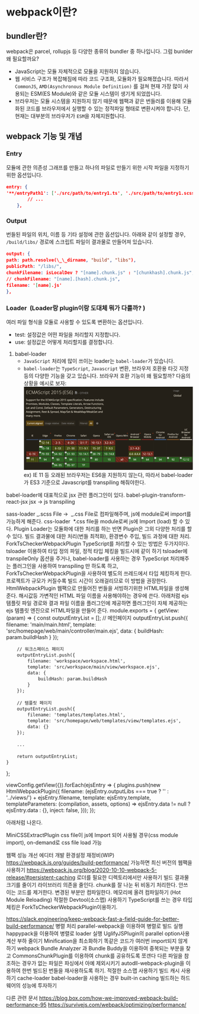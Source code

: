 # webpack이란?

## bundler란?

webpack은 parcel, rollupjs 등 다양한 종류의 bundler 중 하나입니다. 그럼 bunlder 왜 필요할까요?

- JavaScript는 모듈 자체적으로 모듈을 지원하지 않습니다.
- 웹 서비스 구조가 복잡해짐에 따라 코드 구조화, 모듈화가 필요해졌습니다. 따라서 `CommonJS`, `AMD(Asynchronous Module Definition)` 를 걸쳐 현재 가장 많이 사용되는 ESM(ES Module)와 같은 모듈 시스템이 생기게 되었씁니다.
- 브라우저는 모듈 시스템을 지원하지 않기 때문에 웹팩과 같은 번들러를 이용해 모듈화된 코드를 브라우저에서 실행할 수 있는 정적파일 형태로 변환시켜야 합니다. 단, 현재는 대부분의 브라우저가 `ESM`을 자체지원합니다.

## webpack 기능 및 개념

### Entry

모듈에 관한 의존성 그래프를 만들고 하나의 파일로 만들기 위한 시작 파일을 지정하기 위한 옵션입니다.

```json
entry: {
'**/entryPath1': ['./src/path/to/entry1.ts', './src/path/to/entry1.scss'], // 에디터
    	// ...
    },
```

### Output

번들된 파일의 위치, 이름 등 기타 설정에 관한 옵션입니다. 아래와 같이 설정할 경우, `/build/libs/` 경로에 스크립트 파일이 결과물로 만들어져 있습니다.

```json
output: {
path: path.resolve(\_\_dirname, "build", "libs"),
publicPath: "/libs/",
chunkFilename: isLocalDev ? "[name].chunk.js" : "[chunkhash].chunk.js",
// chunkFilename: "[name].[hash].chunk.js",
filename: '[name].js'
},
```

### Loader  (Loader랑 plugin이랑 도대체 뭐가 다를까? )

여러 파일 형식을 모듈로 사용할 수 있도록 변환하는 옵션입니다.

- test: 설정값은 어떤 파일을 처리할지 지정합니다.
- use: 설정값은 어떻게 처리할지를 결정합니다.

1. babel-loader
   - `JavaScript` 처리에 많이 쓰이는 loader는 `babel-loader`가 있습니다.
   - `babel-loader`는 `TypeScript`, `Javascript` 변환, 브라우저 호환용 타깃 지정 등의 다양한 기능을 갖고 있습니다.
     브라우저 호환 기능이 왜 필요할까? 다음의 상황을 예시로 보자:
     ![caniuse](../../../attachments/2021-10-14-21-36-54.png)
     ex) IE 11 등 오래된 브라우저는 ES6을 지원하지 않는다, 따라서 babel-loader가 ES3 기준으로 Javascript를 transpiling 해줘야한다.

babel-loader에 대표적으로 jsx 관련 플러그인이 있다.
babel-plugin-transform-react-jsx
jsx → js transpiling

sass-loader
_.scss File →  _.css File로 컴파일해주며, js에 module로써 import를 가능하게 해준다.
css-loader
 \*.css file을 module로써 js에 Import (load) 할 수 있다.
Plugin
Loader는 모듈화에 대한 처리를 하는 반면 Plugin은 그외 다양한 처리를 할 수 있다.
빌드 결과물에 대한 처리(번들 최적화), 환경변수 주입, 빌드 과정에 대한 처리.
ForkTsCheckerWebpackPlugin
TypeScript를 처리할 수 있는 방법은 두가지이다.
tsloader 이용하여 타입 정의 파일, 정적 타입 체킹을 빌드시에 같이 하기
tsloader에 transpileOnly 옵션을 주거나, babel-loader를 사용하는 경우 TypeScript 처리해주는 플러그인을 사용하여 transpiling 만 하도록 하고, ForkTsCheckerWebpackPlugin을 사용하여 별도의 쓰레드에서 타입 체킹하게 한다.
프로젝트가 규모가 커질수록 빌드 시간이 오래걸리므로 이 방법을 권장한다.
HtmlWebpackPlugin
웹팩으로 만들어진 번들을 서빙하기위한 HTML파일을 생성해준다. 해시값등 가변적인 HTML 파일 이름을 사용해야하는 경우에 쓴다.
아래처럼 ejs 템플릿 파일 경로와 결과 파일 이름을 플러그인에 제공하면 플러그인이 자체 제공하는 ejs 템플릿 엔진으로 HTML파일을 만들어 준다.
module.exports = {
getView: (param) => {
const outputEntryList = [];
// 메인페이지
outputEntryList.push({
filename: 'main/main.html',
template: 'src/homepage/web/main/controller/main.ejs',
data: {
buildHash: param.buildHash
}
});

        // 워크스페이스 페이지
        outputEntryList.push({
            filename: 'workspace/workspace.html',
            template: 'src/workspace/main/view/workspace.ejs',
            data: {
                buildHash: param.buildHash
            }
        });

        // 템플릿 페이지
        outputEntryList.push({
            filename: 'templates/templates.html',
            template: 'src/homepage/web/templates/view/templates.ejs',
            data: {}
        });

    	...

        return outputEntryList;
    }

};

viewConfig.getView({}).forEach(ejsEntry => {
plugins.push(new HtmlWebpackPlugin({
filename: (ejsEntry.outputLibs === true ? '' : '../views/') + ejsEntry.filename,
template: ejsEntry.template,
templateParameters: (compilation, assets, options) => ejsEntry.data != null ? ejsEntry.data : {},
inject: false,
}));
});

아래처럼 나온다.

MiniCSSExtractPlugin
css file이 js에 Import 되어 사용될 경우(css module import), on-demand로 css file load 가능

웹팩 성능 개선
에디터 개발 환경설정 재정비(WIP)
https://webpack.js.org/guides/build-performance/
가능하면 최신 버전의 웹팩을 사용하기
https://webpack.js.org/blog/2020-10-10-webpack-5-release/#persistent-caching
로더를 필요한 디렉토리에서만 사용하기
빌드 결과물 크기를 줄이기
라이브러리 의존을 줄인다.
chunk를 잘 나눈 뒤 비동기 처리한다.
안쓰이는 코드를 제거한다.
변경된 부분만 컴파일한다.
메모리에 올려 컴파일하기 (Hot Module Reloading)
적절한 Devtool(소스맵) 사용하기
TypeScript를 쓰는 경우 타입 체킹은 ForkTsCheckerWebpackPlugin이용하기.

https://slack.engineering/keep-webpack-fast-a-field-guide-for-better-build-performance/
병렬 처리
parallel-webpack을 이용하여 병렬로 빌드 실행
happypack을 이용하여 병렬로 loader 실행
UglifyJSPlugin의 parallel option사용
계산 부하 줄이기
Minification을 최소화하기
똑같은 코드가 여러번 import되지 않게 하기
webpack Bundle Analyzer 과 Bundle Buddy을 이용하여 중복되는 부분을 찾고 CommonsChunkPlugin를 이용하여 chunk를 공유하도록 쪼갠다
다른 파일을 참조하는 경우가 없는 파일은 파싱에서 아예 제외시키기
autodll-webpack-plugin을 이용하여 한번 빌드된 번들을 재사용하도록 하기.
적절한 소스맵 사용하기
빌드 캐시 사용하기
cache-loader
babel-loader을 사용하는 경우 built-in caching
빌드하는 하드웨어의 성능에 투자하기

다른 관련 문서
https://blog.box.com/how-we-improved-webpack-build-performance-95
https://survivejs.com/webpack/optimizing/performance/

```

```
